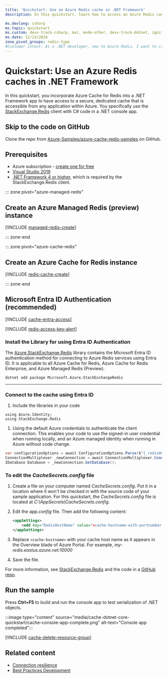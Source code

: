 ```yaml
---
title: 'Quickstart: Use an Azure Redis cache in .NET Framework'
description: In this quickstart, learn how to access an Azure Redis cache from your .NET apps

ms.devlang: csharp
ms.topic: quickstart
ms.custom: devx-track-csharp, mvc, mode-other, devx-track-dotnet, ignite-2024
ms.date: 12/13/2024
zone_pivot_groups: redis-type
#Customer intent: As a .NET developer, new to Azure Redis, I want to create a new Node.js app that uses Azure Managed Redis or Azure Cache for Redis.
---
```


# Quickstart: Use an Azure Redis caches in .NET Framework

In this quickstart, you incorporate Azure Cache for Redis into a .NET Framework app to have access to a secure, dedicated cache that is accessible from any application within Azure. You specifically use the [StackExchange.Redis](https://github.com/StackExchange/StackExchange.Redis) client with C# code in a .NET console app.

## Skip to the code on GitHub

Clone the repo from [Azure-Samples/azure-cache-redis-samples](https://github.com/Azure-Samples/azure-cache-redis-samples/tree/main/quickstart/dotnet) on GitHub.

## Prerequisites

- Azure subscription - [create one for free](https://azure.microsoft.com/free/)
- [Visual Studio 2019](https://www.visualstudio.com/downloads/)
- [.NET Framework 4 or higher](https://dotnet.microsoft.com/download/dotnet-framework), which is required by the StackExchange.Redis client.

::: zone pivot="azure-managed-redis"

## Create an Azure Managed Redis (preview) instance

[!INCLUDE [managed-redis-create](includes/managed-redis-create.md)]

::: zone-end

::: zone pivot="azure-cache-redis"

## Create an Azure Cache for Redis instance

[!INCLUDE [redis-cache-create](~/reusable-content/ce-skilling/azure/includes/azure-cache-for-redis/includes/redis-cache-create.md)]

::: zone-end

## Microsoft Entra ID Authentication (recommended)

[!INCLUDE [cache-entra-access](includes/cache-entra-access.md)]

<!-- ## [Access Key Authentication](#tab/accesskey) -->

[!INCLUDE [redis-access-key-alert](includes/redis-access-key-alert.md)]

<!-- [!INCLUDE [redis-cache-passwordless](includes/redis-cache-passwordless.md)] -->

### Install the Library for using Entra ID Authentication
The [Azure.StackExchange.Redis](https://www.nuget.org/packages/Microsoft.Azure.StackExchangeRedis) library contains the Microsoft Entra ID authentication method for connecting to Azure Redis services using Entra ID. It is applicable to all Azure Cache for Redis, Azure Cache for Redis Enterprise, and Azure Managed Redis (Preview).

```cli
dotnet add package Microsoft.Azure.StackExchangeRedis
```

----

### Connect to the cache using Entra ID

1. Include the libraries in your code
   
```
using Azure.Identity;
using StackExchange.Redis
```

1. Using the default Azure credentials to authenticate the client connection. This enables your code to use the signed-in user credential when running locally, and an Azure managed identity when running in Azure without code change.
   
```csharp
var configurationOptions = await ConfigurationOptions.Parse($"{_redisHostName}").ConfigureForAzureWithTokenCredentialAsync(new DefaultAzureCredential());
ConnectionMultiplexer _newConnection = await ConnectionMultiplexer.ConnectAsync(configurationOptions);
IDatabase Database = _newConnection.GetDatabase();
```

### To edit the *CacheSecrets.config* file

1. Create a file on your computer named *CacheSecrets.config*. Put it in a location where it won't be checked in with the source code of your sample application. For this quickstart, the *CacheSecrets.config* file is located at *C:\AppSecrets\CacheSecrets.config*.

1. Edit the *app.config* file. Then add the following content:

    ```xml
    <appSettings>
        <add key="RedisHostName" value="<cache-hostname-with-portnumber>"/>
    </appSettings>
    ```

1. Replace `<cache-hostname>` with your cache host name as it appears in the Overview blade of Azure Portal. For example, *my-redis.eastus.azure.net:10000*

1. Save the file.

For more information, see [StackExchange.Redis](https://stackexchange.github.io/StackExchange.Redis/) and the code in a [GitHub repo](https://github.com/StackExchange/StackExchange.Redis).


## Run the sample

Press **Ctrl+F5** to build and run the console app to test serialization of .NET objects.

:::image type="content" source="media/cache-dotnet-core-quickstart/cache-console-app-complete.png" alt-text="Console app completed":::

[!INCLUDE [cache-delete-resource-group](includes/cache-delete-resource-group.md)]

## Related content

- [Connection resilience](cache-best-practices-connection.md)
- [Best Practices Development](cache-best-practices-development.md)
